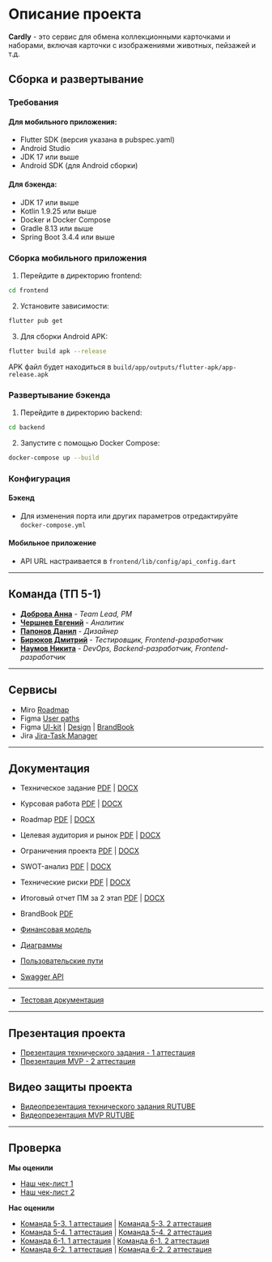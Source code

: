 # Описание проекта

 **Cardly** - это сервис для обмена коллекционными карточками и наборами, включая карточки с изображениями животных, пейзажей и т.д.

## Сборка и развертывание

### Требования

#### Для мобильного приложения:
- Flutter SDK (версия указана в pubspec.yaml)
- Android Studio
- JDK 17 или выше
- Android SDK (для Android сборки)


#### Для бэкенда:
- JDK 17 или выше
- Kotlin 1.9.25 или выше
- Docker и Docker Compose
- Gradle 8.13 или выше
- Spring Boot 3.4.4 или выше

### Сборка мобильного приложения

1. Перейдите в директорию frontend:
```bash
cd frontend
```

2. Установите зависимости:
```bash
flutter pub get
```

3. Для сборки Android APK:
```bash
flutter build apk --release
```
APK файл будет находиться в `build/app/outputs/flutter-apk/app-release.apk`

### Развертывание бэкенда

1. Перейдите в директорию backend:
```bash
cd backend
```

2. Запустите с помощью Docker Compose:
```bash
docker-compose up --build
```

### Конфигурация

#### Бэкенд
- Для изменения порта или других параметров отредактируйте `docker-compose.yml`

#### Мобильное приложение
- API URL настраивается в `frontend/lib/config/api_config.dart`


---

## Команда (ТП 5-1)


- **[Доброва Анна](https://github.com/dobrayAnika)** - *Team Lead, PM*
- **[Чершнев Евгений](https://github.com/floyzzzy)** - *Аналитик* 
- **[Папонов Данил](https://github.com/danil13231212341)** - *Дизайнер* 
- **[Бирюков Дмитрий](https://github.com/birbik)** - *Тестировщик, Frontend-разработчик*
- **[Наумов Никита](https://github.com/capti)** - *DevOps, Backend-разработчик, Frontend-разработчик*

---

## Сервисы

- Miro [Roadmap](https://miro.com/app/board/uXjVINPrEUY=/)
- Figma [User paths](https://www.figma.com/board/s0O3zvAPgI4DXJF2BDwrAS/user-paths?node-id=0-1&p=f&t=3ufcMhcMNEwCXd1o-0)
- Figma [UI-kit](https://www.figma.com/design/JEGceh2Gm2ZW494FGIaT0A/Cardly-Brandbook?node-id=44-59&p=f&t=d6eTvzQ74P8yNRGe-0) | [Design](https://www.figma.com/design/ljUhVgNlQLElUQvEOcWSBz/Makets?node-id=0-1&t=3v5P2D8Ki25GG22M-1) | [BrandBook](https://www.figma.com/design/JEGceh2Gm2ZW494FGIaT0A/Cardly-Brandbook?node-id=0-1&t=OAp4Ihb40HiQLx4m-1)
- Jira [Jira-Task Manager](https://id.atlassian.com/invite/p/jira-software?id=kmc4S5wfS92gR0iGHYXSPg)


---

## Документация 

- Техническое задание [PDF](https://github.com/capti/Cardly/blob/main/Documentation/%D0%A2%D0%B5%D1%85%D0%BD%D0%B8%D1%87%D0%B5%D1%81%D0%BA%D0%BE%D0%B5%20%D0%B7%D0%B0%D0%B4%D0%B0%D0%BD%D0%B8%D0%B5.pdf) | [DOCX](https://github.com/capti/Cardly/blob/main/Documentation/%D0%A2%D0%B5%D1%85%D0%BD%D0%B8%D1%87%D0%B5%D1%81%D0%BA%D0%BE%D0%B5%20%D0%B7%D0%B0%D0%B4%D0%B0%D0%BD%D0%B8%D0%B5.docx)
- Курсовая работа [PDF](https://github.com/capti/Cardly/blob/main/Documentation/%D0%9A%D1%83%D1%80%D1%81%D0%BE%D0%B2%D0%B0%D1%8F%20%D1%80%D0%B0%D0%B1%D0%BE%D1%82%D0%B0.pdf) | [DOCX](https://github.com/capti/Cardly/blob/main/Documentation/%D0%9A%D1%83%D1%80%D1%81%D0%BE%D0%B2%D0%B0%D1%8F%20%D1%80%D0%B0%D0%B1%D0%BE%D1%82%D0%B0.docx)
- Roadmap [PDF](https://github.com/capti/Cardly/blob/main/Documentation/roadmap.pdf) | [DOCX](https://github.com/capti/Cardly/blob/main/Documentation/roadmap.docx)
- Целевая аудитория и рынок [PDF](https://github.com/capti/Cardly/blob/main/Documentation/%D0%A6%D0%B5%D0%BB%D0%B5%D0%B2%D0%B0%D1%8F%20%D0%B0%D1%83%D0%B4%D0%B8%D1%82%D0%BE%D1%80%D0%B8%D1%8F%20%D0%B8%20%D1%80%D1%8B%D0%BD%D0%BE%D0%BA.pdf) | [DOCX](https://github.com/capti/Cardly/blob/main/Documentation/%D0%A6%D0%B5%D0%BB%D0%B5%D0%B2%D0%B0%D1%8F%20%D0%B0%D1%83%D0%B4%D0%B8%D1%82%D0%BE%D1%80%D0%B8%D1%8F%20%D0%B8%20%D1%80%D1%8B%D0%BD%D0%BE%D0%BA.docx)
- Ограничения проекта [PDF](https://github.com/capti/Cardly/blob/main/Documentation/%D0%9E%D0%B3%D1%80%D0%B0%D0%BD%D0%B8%D1%87%D0%B5%D0%BD%D0%B8%D1%8F%20%D0%BF%D1%80%D0%BE%D0%B5%D0%BA%D1%82%D0%B0.pdf) | [DOCX](https://github.com/capti/Cardly/blob/main/Documentation/%D0%9E%D0%B3%D1%80%D0%B0%D0%BD%D0%B8%D1%87%D0%B5%D0%BD%D0%B8%D1%8F%20%D0%BF%D1%80%D0%BE%D0%B5%D0%BA%D1%82%D0%B0.docx)
- SWOT-анализ [PDF](https://github.com/capti/Cardly/blob/main/Documentation/SWOT-%D0%B0%D0%BD%D0%B0%D0%BB%D0%B8%D0%B7.pdf) | [DOCX](https://github.com/capti/Cardly/blob/main/Documentation/SWOT-%D0%B0%D0%BD%D0%B0%D0%BB%D0%B8%D0%B7.docx)
- Технические риски [PDF](https://github.com/capti/Cardly/blob/main/Documentation/%D0%A2%D0%B5%D1%85%D0%BD%D0%B8%D1%87%D0%B5%D1%81%D0%BA%D0%B8%D0%B5%20%D1%80%D0%B8%D1%81%D0%BA%D0%B8.pdf) | [DOCX](https://github.com/capti/Cardly/blob/main/Documentation/%D0%A2%D0%B5%D1%85%D0%BD%D0%B8%D1%87%D0%B5%D1%81%D0%BA%D0%B8%D0%B5%20%D1%80%D0%B8%D1%81%D0%BA%D0%B8.docx)

- Итоговый отчет ПМ за 2 этап [PDF](https://github.com/capti/Cardly/blob/main/Documentation/%D0%98%D1%82%D0%BE%D0%B3%D0%BE%D0%B2%D1%8B%D0%B9%20%D0%BE%D1%82%D1%87%D0%B5%D1%82%20%D0%9F%D0%9C%201%20%D0%BA%D0%BE%D0%BC%D0%B0%D0%BD%D0%B4%D1%8B%205%20%D0%B3%D1%80%D1%83%D0%BF%D0%BF%D1%8B%20%D0%B7%D0%B0%202%20%D1%8D%D1%82%D0%B0%D0%BF.pdf) | [DOCX](https://github.com/capti/Cardly/blob/main/Documentation/%D0%98%D1%82%D0%BE%D0%B3%D0%BE%D0%B2%D1%8B%D0%B9%20%D0%BE%D1%82%D1%87%D0%B5%D1%82%20%D0%9F%D0%9C%201%20%D0%BA%D0%BE%D0%BC%D0%B0%D0%BD%D0%B4%D1%8B%205%20%D0%B3%D1%80%D1%83%D0%BF%D0%BF%D1%8B%20%D0%B7%D0%B0%202%20%D1%8D%D1%82%D0%B0%D0%BF.docx)

- BrandBook [PDF](https://github.com/capti/Cardly/blob/main/Documentation/brandbook.pdf)
- [Финансовая модель](https://github.com/capti/Cardly/tree/main/Documentation/Financial%20model)
- [Диаграммы](https://github.com/capti/Cardly/tree/main/Documentation/Diagrams)
- [Пользовательские пути](https://www.figma.com/board/s0O3zvAPgI4DXJF2BDwrAS/user-scenario?node-id=0-1&t=WPJXqXWfhTH9b5QX-1)
- [Swagger API](https://github.com/capti/Cardly/blob/main/Documentation/Swagger/cardly.yaml)

---

- [Тестовая документация](https://github.com/capti/Cardly/tree/main/Documentation/Testing)

---

## Презентация проекта

- [Презентация технического задания - 1 аттестация](https://github.com/capti/Cardly/blob/main/Documentation/%D0%9F%D1%80%D0%B5%D0%B7%D0%B5%D0%BD%D1%82%D0%B0%D1%86%D0%B8%D1%8F.pdf)
- [Презентация MVP - 2 аттестация](https://github.com/capti/Cardly/blob/main/Documentation/%D0%9F%D1%80%D0%B5%D0%B7%D0%B5%D0%BD%D1%82%D0%B0%D1%86%D0%B8%D1%8F%202%20%D1%8D%D1%82%D0%B0%D0%BF.pdf)

## Видео защиты проекта 
- [Видеопрезентация технического задания RUTUBE](https://rutube.ru/video/private/495ed0d28afb267b57f242186af0053f/?p=t5f3gbQUlFE5zIx2hcnJZQ)
- [Видеопрезентация MVP RUTUBE](https://rutube.ru/video/private/abbadde6a376d9174a7dde41d90ad139/?p=KPUl4SrlU9Tk7hcOFwXyZQ)

---

## Проверка

**Мы оценили**

- [Наш чек-лист 1](https://github.com/capti/Cardly/blob/main/Documentation/%D0%A4%D0%B8%D0%B4%D0%B1%D1%8D%D0%BA.pdf)
- [Наш чек-лист 2](https://github.com/capti/Cardly/blob/main/Documentation/%D0%A7%D0%B5%D0%BA%D0%BB%D0%B8%D1%81%D1%82%202%20%D1%8D%D1%82%D0%B0%D0%BF.pdf)
  
**Нас оценили**

- [Команда 5-3. 1 аттестация](https://github.com/TrefflyTeam/documentation/blob/main/%D0%A0%D0%B5%D0%B7%D1%83%D0%BB%D1%8C%D1%82%D0%B0%D1%82%D1%8B%20%D0%BE%D1%86%D0%B5%D0%BD%D0%B8%D0%B2%D0%B0%D0%BD%D0%B8%D1%8F%20%D0%BE%D1%82%20%D0%BA%D0%BE%D0%BC%D0%B0%D0%BD%D0%B4%D1%8B%205.3.pdf) | [Команда 5-3. 2 аттестация](https://github.com/TrefflyTeam/documentation/blob/main/2%20%D1%8D%D1%82%D0%B0%D0%BF%20%D0%BF%D1%80%D0%BE%D0%B2%D0%B5%D1%80%D0%BA%D0%B8%20%D0%BE%D1%82%205.3.pdf)
- [Команда 5-4. 1 аттестация](https://github.com/TP-Jobsy/jobsy-docs/blob/main/%D0%A7%D0%B5%D0%BA%D0%BB%D0%B8%D1%81%D1%82%201%20%D1%8D%D1%82%D0%B0%D0%BF.pdf) | [Команда 5-4. 2 аттестация](https://github.com/TP-Jobsy/jobsy-docs/blob/main/checklist/%D0%A7%D0%B5%D0%BA%D0%BB%D0%B8%D1%81%D1%82%202%20%D1%8D%D1%82%D0%B0%D0%BF.pdf)
- [Команда 6-1. 1 аттестация](https://gitlab.usr0.ru/tailoredtastes/tailoredtastes-documentation/-/tree/master/%D0%9A%D1%80%D0%BE%D1%81%D1%81-%D0%BF%D1%80%D0%BE%D0%B2%D0%B5%D1%80%D0%BA%D0%B0?ref_type=heads) | [Команда 6-1. 2 аттестация](https://gitlab.usr0.ru/tailoredtastes/tailoredtastes-documentation/-/blob/master/%D0%9A%D1%80%D0%BE%D1%81%D1%81-%D0%BF%D1%80%D0%BE%D0%B2%D0%B5%D1%80%D0%BA%D0%B0/%D0%9A%D1%80%D0%BE%D1%81%D1%81-%D0%BF%D1%80%D0%BE%D0%B2%D0%B5%D1%80%D0%BA%D0%B0%20%D0%A2%D0%9F%206.1%202%20%D1%8D%D1%82%D0%B0%D0%BF.pdf)
- [Команда 6-2. 1 аттестация](https://github.com/AlexanderLaptev/Taskbench/blob/main/docs/%D0%A7%D0%B5%D0%BA%D0%BB%D0%B8%D1%81%D1%82%201%20%D1%8D%D1%82%D0%B0%D0%BF.pdf) | [Команда 6-2. 2 аттестация](https://github.com/AlexanderLaptev/Taskbench/blob/main/docs/%D0%A7%D0%B5%D0%BA%D0%BB%D0%B8%D1%81%D1%82%202%20%D1%8D%D1%82%D0%B0%D0%BF.pdf)
